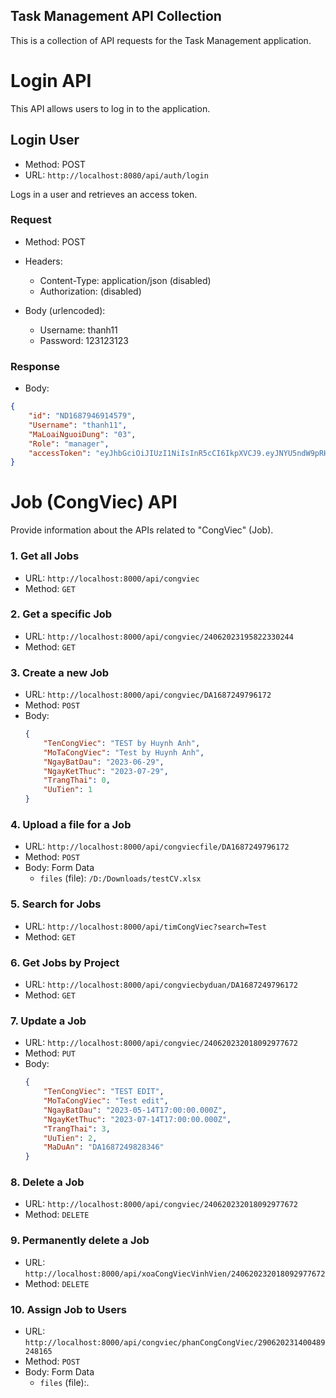 ## Task Management API Collection

This is a collection of API requests for the Task Management application.

# Login API

This API allows users to log in to the application.

## Login User

- Method: POST
- URL: `http://localhost:8080/api/auth/login`

Logs in a user and retrieves an access token.

### Request

- Method: POST
- Headers:
  - Content-Type: application/json (disabled)
  - Authorization: (disabled)

- Body (urlencoded):
  - Username: thanh11
  - Password: 123123123

### Response

- Body:
```json
{
    "id": "ND1687946914579",
    "Username": "thanh11",
    "MaLoaiNguoiDung": "03",
    "Role": "manager",
    "accessToken": "eyJhbGciOiJIUzI1NiIsInR5cCI6IkpXVCJ9.eyJNYU5ndW9pRHVuZyI6Ik5EMTY4Nzk0NjkxNDU3OSIsIlVzZXJuYW1lIjoidGhhbmgxMSIsIk1hTG9haU5ndW9pRHVuZyI6IjAzIiwiUm9sZSI6Im1hbmFnZXIiLCJpYXQiOjE2ODgwMjIxMDYsImV4cCI6MTY4ODEwODUwNn0.QrSjjUwvX3bkphHyQHdige6rLtt1oBFNod4Fv_60mWo"
}
```

# Job (CongViec) API

Provide information about the APIs related to "CongViec" (Job).

### 1. Get all Jobs

- URL: `http://localhost:8000/api/congviec`
- Method: `GET`

### 2. Get a specific Job

- URL: `http://localhost:8000/api/congviec/24062023195822330244`
- Method: `GET`

### 3. Create a new Job

- URL: `http://localhost:8000/api/congviec/DA1687249796172`
- Method: `POST`
- Body:
    ```json
    {
        "TenCongViec": "TEST by Huynh Anh",
        "MoTaCongViec": "Test by Huynh Anh",
        "NgayBatDau": "2023-06-29",
        "NgayKetThuc": "2023-07-29",
        "TrangThai": 0,
        "UuTien": 1
    }
    ```

### 4. Upload a file for a Job

- URL: `http://localhost:8000/api/congviecfile/DA1687249796172`
- Method: `POST`
- Body: Form Data
    - `files` (file): `/D:/Downloads/testCV.xlsx`

### 5. Search for Jobs

- URL: `http://localhost:8000/api/timCongViec?search=Test`
- Method: `GET`

### 6. Get Jobs by Project

- URL: `http://localhost:8000/api/congviecbyduan/DA1687249796172`
- Method: `GET`

### 7. Update a Job

- URL: `http://localhost:8000/api/congviec/240620232018092977672`
- Method: `PUT`
- Body:
    ```json
    {
        "TenCongViec": "TEST EDIT",
        "MoTaCongViec": "Test edit",
        "NgayBatDau": "2023-05-14T17:00:00.000Z",
        "NgayKetThuc": "2023-07-14T17:00:00.000Z",
        "TrangThai": 3,
        "UuTien": 2,
        "MaDuAn": "DA1687249828346"
    }
    ```

### 8. Delete a Job

- URL: `http://localhost:8000/api/congviec/240620232018092977672`
- Method: `DELETE`

### 9. Permanently delete a Job

- URL: `http://localhost:8000/api/xoaCongViecVinhVien/240620232018092977672`
- Method: `DELETE`

### 10. Assign Job to Users

- URL: `http://localhost:8000/api/congviec/phanCongCongViec/290620231400489248165`
- Method: `POST`
- Body: Form Data
    - `files` (file):.
